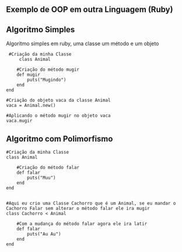 ## Exemplo de OOP em outra Linguagem (Ruby)

## Algoritmo Simples

Algoritmo simples em ruby, uma classe um método e um objeto
   
	 #Criação da minha Classe
    	 class Animal
	
		#Criação do método mugir
		def mugir
			puts("Mugindo")
		end
	end
	
	#Criação do objeto vaca da classe Animal
	vaca = Animal.new()
	
	#Aplicando o método mugir no objeto vaca
	vaca.mugir


    
   ## Algoritmo com Polimorfismo

    #Criação da minha Classe
    class Animal
	    
	    #Criação do método falar
	    def falar
		    puts("Muu")
		end
	end
	
	
    #Aqui eu crio uma Classe Cachorro que é um Animal, se eu mandar o Cachorro Falar sem alterar o método falar ele ira mugir
    class Cachorro < Animal
	    
	    #Com a mudança do método falar agora ele ira latir
	    def falar
		    puts("Au Au")
		end
	end
